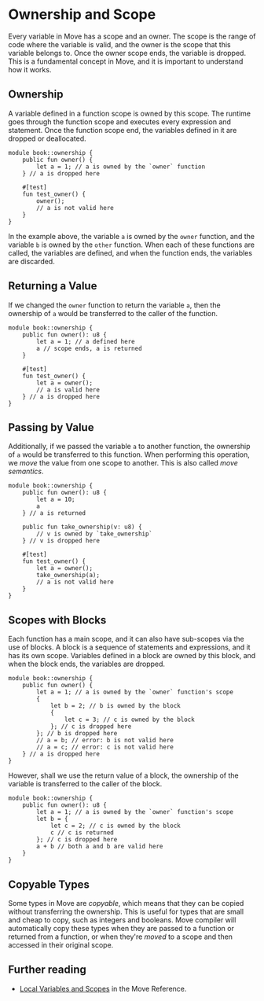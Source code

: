 # Ownership and Scope

Every variable in Move has a scope and an owner. The scope is the range of code where the variable
is valid, and the owner is the scope that this variable belongs to. Once the owner scope ends, the
variable is dropped. This is a fundamental concept in Move, and it is important to understand how it
works.

<!--

- Borrow Checker
- Mention Rust's borrow checker
- Borrowing / References intro

-->

## Ownership

A variable defined in a function scope is owned by this scope. The runtime goes through the function
scope and executes every expression and statement. Once the function scope end, the variables
defined in it are dropped or deallocated.

```move
module book::ownership {
    public fun owner() {
        let a = 1; // a is owned by the `owner` function
    } // a is dropped here

    #[test]
    fun test_owner() {
        owner();
        // a is not valid here
    }
}
```

In the example above, the variable `a` is owned by the `owner` function, and the variable `b` is
owned by the `other` function. When each of these functions are called, the variables are defined,
and when the function ends, the variables are discarded.

## Returning a Value

If we changed the `owner` function to return the variable `a`, then the ownership of `a` would be
transferred to the caller of the function.

```move
module book::ownership {
    public fun owner(): u8 {
        let a = 1; // a defined here
        a // scope ends, a is returned
    }

    #[test]
    fun test_owner() {
        let a = owner();
        // a is valid here
    } // a is dropped here
}
```

## Passing by Value

Additionally, if we passed the variable `a` to another function, the ownership of `a` would be
transferred to this function. When performing this operation, we _move_ the value from one scope to
another. This is also called _move semantics_.

```move
module book::ownership {
    public fun owner(): u8 {
        let a = 10;
        a
    } // a is returned

    public fun take_ownership(v: u8) {
        // v is owned by `take_ownership`
    } // v is dropped here

    #[test]
    fun test_owner() {
        let a = owner();
        take_ownership(a);
        // a is not valid here
    }
}
```

## Scopes with Blocks

Each function has a main scope, and it can also have sub-scopes via the use of blocks. A block is a
sequence of statements and expressions, and it has its own scope. Variables defined in a block are
owned by this block, and when the block ends, the variables are dropped.

```move
module book::ownership {
    public fun owner() {
        let a = 1; // a is owned by the `owner` function's scope
        {
            let b = 2; // b is owned by the block
            {
                let c = 3; // c is owned by the block
            }; // c is dropped here
        }; // b is dropped here
        // a = b; // error: b is not valid here
        // a = c; // error: c is not valid here
    } // a is dropped here
}
```

However, shall we use the return value of a block, the ownership of the variable is transferred to
the caller of the block.

```move
module book::ownership {
    public fun owner(): u8 {
        let a = 1; // a is owned by the `owner` function's scope
        let b = {
            let c = 2; // c is owned by the block
            c // c is returned
        }; // c is dropped here
        a + b // both a and b are valid here
    }
}
```

## Copyable Types

Some types in Move are _copyable_, which means that they can be copied without transferring the
ownership. This is useful for types that are small and cheap to copy, such as integers and booleans.
Move compiler will automatically copy these types when they are passed to a function or returned
from a function, or when they're _moved_ to a scope and then accessed in their original scope.

## Further reading

- [Local Variables and Scopes](/reference/variables.html) in the Move Reference.
